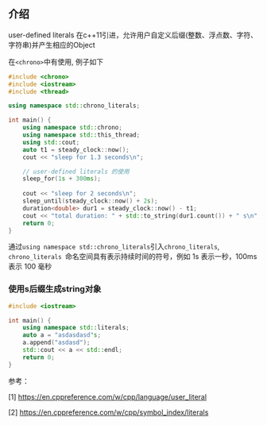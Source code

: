 ## 介绍
user-defined literals 在c++11引进，允许用户自定义后缀(整数、浮点数、字符、字符串)并产生相应的Object

在`<chrono>`中有使用, 例子如下

```cpp
#include <chrono>
#include <iostream>
#include <thread>

using namespace std::chrono_literals;

int main() {
	using namespace std::chrono;
	using namespace std::this_thread;
	using std::cout;
	auto t1 = steady_clock::now();
	cout << "sleep for 1.3 seconds\n";

    // user-defined literals 的使用
	sleep_for(1s + 300ms);
    
	cout << "sleep for 2 seconds\n";
	sleep_until(steady_clock::now() + 2s);
	duration<double> dur1 = steady_clock::now() - t1;
	cout << "total duration: " + std::to_string(dur1.count()) + " s\n";
	return 0;
}
```
通过`using namespace std::chrono_literals`引入`chrono_literals`, `chrono_literals `命名空间具有表示持续时间的符号，例如 1s 表示一秒，100ms 表示 100 毫秒


### 使用s后缀生成string对象

```cpp
#include <iostream>

int main() {
	using namespace std::literals;
	auto a = "asdasdasd"s;
	a.append("asdasd");
	std::cout << a << std::endl;
	return 0;
}
```

参考：

[1] https://en.cppreference.com/w/cpp/language/user_literal

[2] https://en.cppreference.com/w/cpp/symbol_index/literals
